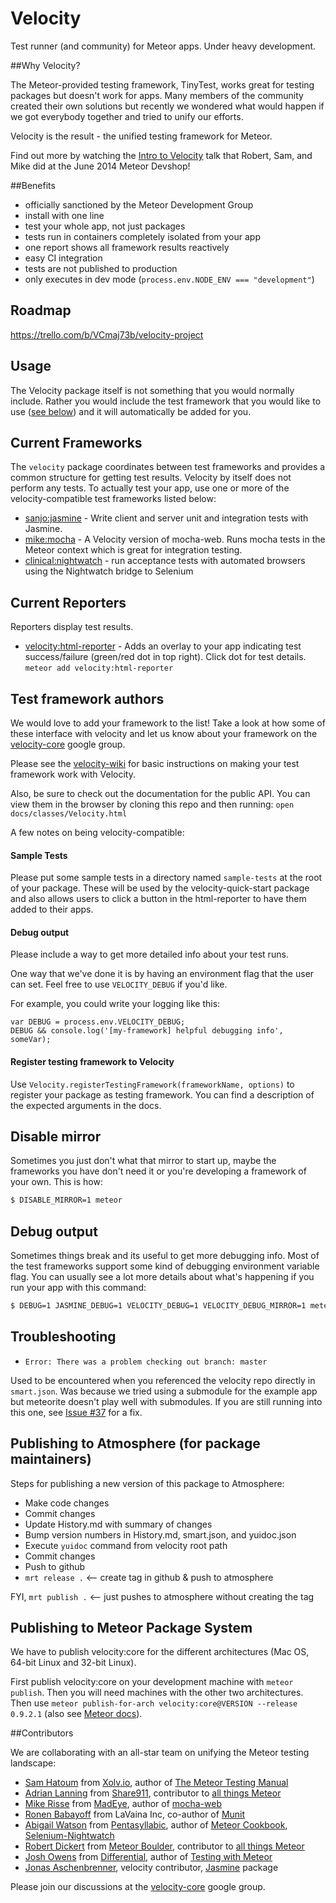 Velocity
========

Test runner (and community) for Meteor apps.  Under heavy development.


##Why Velocity?

The Meteor-provided testing framework, TinyTest, works great for testing packages but doesn't work for apps.  Many members of the community created their own solutions but recently we wondered what would happen if we got everybody together and tried to unify our efforts.

Velocity is the result - the unified testing framework for Meteor.

Find out more by watching the [Intro to Velocity](http://youtu.be/kwFv1mXrLWE?t=40m51s) talk that Robert, Sam, and Mike did at the June 2014 Meteor Devshop!


##Benefits

- officially sanctioned by the Meteor Development Group
- install with one line
- test your whole app, not just packages
- tests run in containers completely isolated from your app
- one report shows all framework results reactively
- easy CI integration
- tests are not published to production
- only executes in dev mode (`process.env.NODE_ENV === "development"`)


## Roadmap

https://trello.com/b/VCmaj73b/velocity-project


## Usage

The Velocity package itself is not something that you would normally include.  Rather you would include the test framework that you would like to use ([see below](https://github.com/meteor-velocity/velocity/#current-frameworks)) and it will automatically be added for you.


## Current Frameworks

The `velocity` package coordinates between test frameworks and provides a common structure for getting test results.  Velocity by itself does not perform any tests.  To actually test your app, use one or more of the velocity-compatible test frameworks listed below:

* [sanjo:jasmine](https://github.com/Sanjo/meteor-jasmine) - Write client and server unit and integration tests with Jasmine.
* [mike:mocha](https://github.com/mad-eye/meteor-mocha-web) - A Velocity version of mocha-web. Runs mocha tests in the Meteor context which is great for integration testing.
* [clinical:nightwatch](https://github.com/awatson1978/selenium-nightwatch/) - run acceptance tests with automated browsers using the Nightwatch bridge to Selenium


## Current Reporters

Reporters display test results.

* [velocity:html-reporter](https://github.com/meteor-velocity/html-reporter/) - Adds an overlay to your app indicating test success/failure (green/red dot in top right).  Click dot for test details.  `meteor add velocity:html-reporter`


## Test framework authors

We would love to add your framework to the list!  Take a look at how some of these interface with velocity and let us know about your framework on the [velocity-core](https://groups.google.com/forum/#!forum/velocity-core) google group.

Please see the [velocity-wiki](https://github.com/xolvio/velocity/wiki/Making-your-test-framework-work-with-meteor-test-runner) for basic instructions on making your test framework work with Velocity.

Also, be sure to check out the documentation for the public API.  You can view them in the browser by cloning this repo and then running: `open docs/classes/Velocity.html`

 
A few notes on being velocity-compatible:

#### Sample Tests

Please put some sample tests in a directory named `sample-tests` at the root of your package.  These will be used by the velocity-quick-start package and also allows users to click a button in the html-reporter to have them added to their apps.

#### Debug output

Please include a way to get more detailed info about your test runs.  

One way that we've done it is by having an environment flag that the user can set.  Feel free to use `VELOCITY_DEBUG` if you'd like.  

For example, you could write your logging like this:

    var DEBUG = process.env.VELOCITY_DEBUG;
    DEBUG && console.log('[my-framework] helpful debugging info', someVar);
    

#### Register testing framework to Velocity

Use `Velocity.registerTestingFramework(frameworkName, options)` to register your package as testing framework. You can find a description of the expected arguments in the docs.

## Disable mirror

Sometimes you just don't what that mirror to start up, maybe the frameworks you have don't need it or you're developing a framework of your own. This is how:

```bash
$ DISABLE_MIRROR=1 meteor
```

## Debug output

Sometimes things break and its useful to get more debugging info.  Most of the test frameworks support some kind of debugging environment variable flag.  You can usually see a lot more details about what's happening if you run your app with this command:

```bash
$ DEBUG=1 JASMINE_DEBUG=1 VELOCITY_DEBUG=1 VELOCITY_DEBUG_MIRROR=1 meteor
```


## Troubleshooting

* `Error: There was a problem checking out branch: master`

Used to be encountered when you referenced the velocity repo directly in `smart.json`. Was because we tried using a submodule for the example app but meteorite doesn't play well with submodules.  If you are still running into this one,  see [Issue #37](https://github.com/xolvio/velocity/issues/37) for a fix.


## Publishing to Atmosphere (for package maintainers)

Steps for publishing a new version of this package to Atmosphere:

* Make code changes
* Commit changes
* Update History.md with summary of changes
* Bump version numbers in History.md, smart.json, and yuidoc.json
* Execute `yuidoc` command from velocity root path
* Commit changes
* Push to github
* `mrt release .`   <-- create tag in github & push to atmosphere


FYI, `mrt publish .`   <-- just pushes to atmosphere without creating the tag


## Publishing to Meteor Package System

We have to publish velocity:core for the different architectures (Mac OS, 64-bit Linux and 32-bit Linux).

First publish velocity:core on your development machine with `meteor publish`. Then you will need machines with the other two architectures. Then use `meteor publish-for-arch velocity:core@VERSION --release 0.9.2.1` (also see [Meteor docs](http://docs.meteor.com/#meteorpublishforarch)).


##Contributors

We are collaborating with an all-star team on unifying the Meteor testing landscape:

* [Sam Hatoum](https://github.com/samhatoum) from [Xolv.io](http://xolv.io/), author of [The Meteor Testing Manual](https://www.meteortesting.com)
* [Adrian Lanning](https://github.com/alanning) from [Share911](http://about.share911.com/), contributor to [all things Meteor](https://github.com/alanning?tab=repositories)
* [Mike Risse](https://github.com/rissem) from [MadEye](https://madeye.io/), author of [mocha-web](https://github.com/mad-eye/meteor-mocha-web)
* [Ronen Babayoff](https://github.com/ronen-lavaina) from LaVaina Inc, co-author of [Munit](https://github.com/spacejamio/meteor-munit)
* [Abigail Watson](https://github.com/awatson1978) from [Pentasyllabic](http://www.pentasyllabic.com), author of [Meteor Cookbook](https://github.com/awatson1978/meteor-cookbook), [Selenium-Nightwatch](https://github.com/awatson1978/selenium-nightwatch/)
* [Robert Dickert](https://github.com/rdickert) from [Meteor Boulder](http://www.meetup.com/Meteor-Boulder), contributor to [all things Meteor](https://github.com/rdickert?tab=repositories)
* [Josh Owens](https://github.com/queso) from [Differential](http://differential.io/), author of [Testing with Meteor](http://testingmeteor.com/)
* [Jonas Aschenbrenner](https://github.com/sanjo), velocity contributor, [Jasmine](https://github.com/Sanjo/meteor-jasmine) package

Please join our discussions at the [velocity-core](https://groups.google.com/forum/#!forum/velocity-core) google group.
